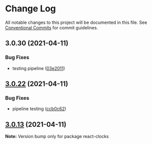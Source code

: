 # Change Log

All notable changes to this project will be documented in this file.
See [Conventional Commits](https://conventionalcommits.org) for commit guidelines.

## 3.0.30 (2021-04-11)

### Bug Fixes

- testing pipeline ([03e2011](https://github.com/appsparkler/my-storybooks/commit/03e2011ff209ade4e9d902a9ce9cb52e0786f82d))

## [3.0.22](https://github.com/appsparkler/my-storybooks/compare/v3.0.21...v3.0.22) (2021-04-11)

### Bug Fixes

- pipeline testing ([ccb0c62](https://github.com/appsparkler/my-storybooks/commit/ccb0c62e509f73caad3292011cd4e8584f4004ba))

## [3.0.13](https://github.com/appsparkler/my-storybooks/compare/v3.0.12...v3.0.13) (2021-04-11)

**Note:** Version bump only for package react-clocks
